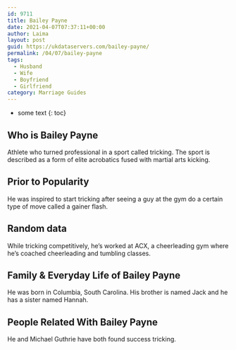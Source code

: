 ```yaml
---
id: 9711
title: Bailey Payne
date: 2021-04-07T07:37:11+00:00
author: Laima
layout: post
guid: https://ukdataservers.com/bailey-payne/
permalink: /04/07/bailey-payne
tags:
  - Husband
  - Wife
  - Boyfriend
  - Girlfriend
category: Marriage Guides
---
```


* some text
{: toc}


## Who is Bailey Payne
                  
                  
                  
Athlete who turned professional in a sport called tricking. The sport is described as a form of elite acrobatics fused with martial arts kicking.
                  
              
            
              
            
                
                
                
## Prior to Popularity
                  
                  
                  
He was inspired to start tricking after seeing a guy at the gym do a certain type of move called a gainer flash.
                  
              
            
              
            
                
                
                
## Random data
                  
                  
                  
While tricking competitively, he&#8217;s worked at ACX, a cheerleading gym where he&#8217;s coached cheerleading and tumbling classes.
                  
              
            
              
            
                
                
                
## Family & Everyday Life of Bailey Payne
                  
                  
                  
He was born in Columbia, South Carolina. His brother is named Jack and he has a sister named Hannah.
                  
              
            
              
            
                
                
                
## People Related With Bailey Payne
                  
                  
                  
He and Michael Guthrie have both found success tricking.
                  
              
            
              
            
                
              
            
              
              
            
            
              
            
          
          
          